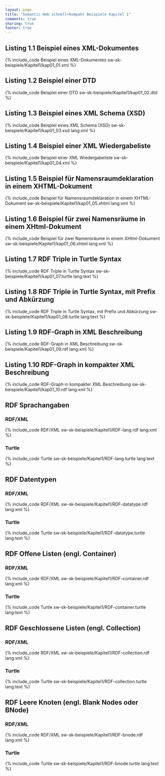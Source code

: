 ```yaml
---
layout: page
title: "Semantic Web schnell+kompakt Beispiele Kapitel 1"
comments: true
sharing: true
footer: true
---
```

<h2>Listing 1.1 Beispiel eines XML-Dokumentes</h2>

{% include_code Beispiel eines XML-Dokumentes sw-sk-beispiele/Kapitel1/kap01_01.xml %}

<h2>Listing 1.2 Beispiel einer DTD</h2>
{% include_code Beispiel einer DTD sw-sk-beispiele/Kapitel1/kap01_02.dtd %}

<h2>Listing 1.3 Beispiel eines XML Schema (XSD)</h2>
{% include_code Beispiel eines XML Schema (XSD) sw-sk-beispiele/Kapitel1/kap01_03.xsd lang:xml %}

<h2>Listing 1.4 Beispiel einer XML Wiedergabeliste</h2>
{% include_code Beispiel einer XML Wiedergabeliste sw-sk-beispiele/Kapitel1/kap01_04.xml %}

<h2>Listing 1.5 Beispiel für Namensraumdeklaration in einem XHTML-Dokument</h2>
{% include_code Beispiel für Namensraumdeklaration in einem XHTML-Dokument sw-sk-beispiele/Kapitel1/kap01_05.xhtml lang:xml %}

<h2>Listing 1.6 Beispiel für zwei Namensräume in einem XHtml-Dokument</h2>
{% include_code Beispiel für zwei Namensräume in einem XHtml-Dokument sw-sk-beispiele/Kapitel1/kap01_06.xhtml lang:xml %}

<h2>Listing 1.7 RDF Triple in Turtle Syntax</h2>
{% include_code RDF Triple in Turtle Syntax sw-sk-beispiele/Kapitel1/kap01_07.turtle lang:text %}

<h2>Listing 1.8 RDF Triple in Turtle Syntax, mit Prefix und Abkürzung</h2>
{% include_code RDF Triple in Turtle Syntax, mit Prefix und Abkürzung sw-sk-beispiele/Kapitel1/kap01_08.turtle lang:text %}

<h2>Listing 1.9 RDF-Graph in XML Beschreibung</h2>
{% include_code RDF-Graph in XML Beschreibung sw-sk-beispiele/Kapitel1/kap01_09.rdf lang:xml %}

<h2>Listing 1.10 RDF-Graph in kompakter XML Beschreibung</h2>
{% include_code RDF-Graph in kompakter XML Beschreibung sw-sk-beispiele/Kapitel1/kap01_10.rdf lang:xml %}

<h2>RDF Sprachangaben</h2>
<h3>RDF/XML</h3>
{% include_code RDF/XML sw-sk-beispiele/Kapitel1/RDF-lang.rdf lang:xml %}
<h3>Turtle</h3>
{% include_code Turtle sw-sk-beispiele/Kapitel1/RDF-lang.turtle lang:text %}

<h2>RDF Datentypen</h2>
<h3>RDF/XML</h3>
{% include_code RDF/XML sw-sk-beispiele/Kapitel1/RDF-datatype.rdf lang:xml %}
<h3>Turtle</h3>
{% include_code Turtle sw-sk-beispiele/Kapitel1/RDF-datatype.turtle lang:text %}

<h2>RDF Offene Listen (engl. Container)</h2>
<h3>RDF/XML</h3>
{% include_code RDF/XML sw-sk-beispiele/Kapitel1/RDF-container.rdf lang:xml %}
<h3>Turtle</h3>
{% include_code Turtle sw-sk-beispiele/Kapitel1/RDF-container.turtle lang:text %}

<h2>RDF Geschlossene Listen (engl. Collection)</h2>
<h3>RDF/XML</h3>
{% include_code RDF/XML sw-sk-beispiele/Kapitel1/RDF-collection.rdf lang:xml %}
<h3>Turtle</h3>
{% include_code Turtle sw-sk-beispiele/Kapitel1/RDF-collection.turtle lang:text %}

<h2>RDF Leere Knoten (engl. Blank Nodes oder BNode)</h2>
<h3>RDF/XML</h3>
{% include_code RDF/XML sw-sk-beispiele/Kapitel1/RDF-bnode.rdf lang:xml %}
<h3>Turtle</h3>
{% include_code Turtle sw-sk-beispiele/Kapitel1/RDF-bnode.turtle lang:text %}